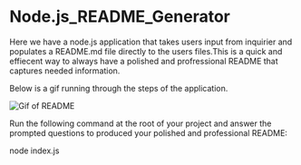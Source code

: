 # Node.js_README_Generator

Here we have a node.js application that takes users input from inquirier and populates a README.md file directly to the users files.This is a quick and effiecent way to always have a polished and profressional README that captures needed information. 

Below is a gif running through the steps of the application. 

![Gif of README](develop/README.gif)

Run the following command at the root of your project and answer the prompted questions to produced your polished and professional README:

node index.js